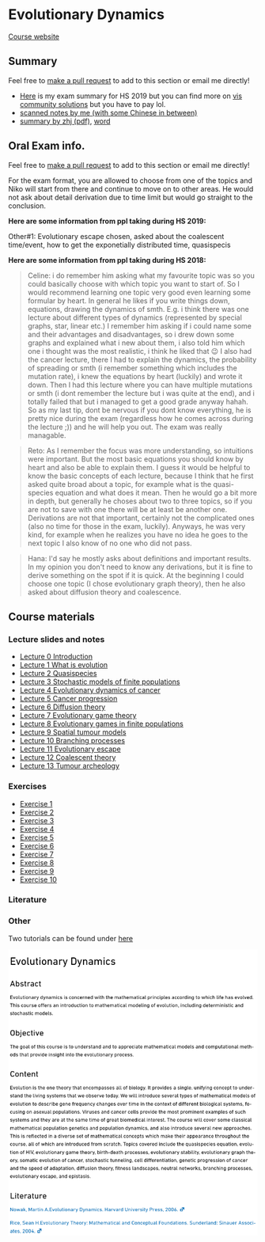 # Evolutionary Dynamics

[Course website](https://bsse.ethz.ch/cbg/teaching/EvoDyn.html)

## Summary

Feel free to [make a pull request](https://stackoverflow.com/questions/14680711/how-to-do-a-github-pull-request) to add to this section or email me directly!

* [Here](exam_transcript.pdf) is my exam summary for HS 2019 but you can find more on [vis community solutions](https://exams.vis.ethz.ch/) but you have to pay lol.
* [scanned notes by me (with some Chinese in between)](notes-evo-dym.pdf)
* [summary by zhj (pdf)](ed-zhj.pdf), [word](ed-zhj.docx)

## Oral Exam info.

Feel free to [make a pull request](https://stackoverflow.com/questions/14680711/how-to-do-a-github-pull-request) to add to this section or email me directly!

For the exam format, you are allowed to choose from one of the topics and Niko will start from there and continue to move on to other areas. He would not ask about detail derivation due to time limit but would go straight to the conclusion.

**Here are some information from ppl taking during HS 2019:**

Other#1:
Evolutionary escape chosen, asked about the coalescent time/event, how to get the exponetially distributed time, quasispecis


**Here are some information from ppl taking during HS 2018:**

> Celine: i do remember him asking what my favourite topic was so you could basically choose with which topic you want to start of. So I would recommend learning one topic very good even learning some formular by heart. In general he likes if you write things down, equations, drawing the dynamics of smth. E.g. i think there was one lecture about different types of dynamics (represented by special graphs, star, linear etc.) I remember him asking if i could name some and their advantages and disadvantages, so i drew down some graphs and explained what i new about them, i also told him which one i thought was the most realistic, i think he liked that :wink: I also had the cancer lecture, there I had to explain the dynamics, the probability of spreading or smth (i remember something which includes the mutation rate), i knew the equations by heart (luckily) and wrote it down. Then I had this lecture where you can have multiple mutations or smth (i dont remember the lecture but i was quite at the end), and i totally failed that but i managed to get a good grade anyway hahah. So as my last tip, dont be nervous if you dont know everything, he is pretty nice during the exam (regardless how he comes across during the lecture ;)) and he will help you out. The exam was really managable.

> Reto: As I remember the focus was more understanding, so intuitions were important. But the most basic equations you should know by heart and also be able to explain them. I guess it would be helpful to know the basic concepts of each lecture, because I think that he first asked quite broad about a topic, for example what is the quasi-species equation and what does it mean. Then he would go a bit more in depth, but generally he choses about two to three topics, so if you are not to save with one there will be at least be another one. Derivations are not that important, certainly not the complicated ones (also no time for those in the exam, luckily). Anyways, he was very kind, for example when he realizes you have no idea he goes to the next topic I also know of no one who did not pass.

> Hana: I'd say he mostly asks about definitions and important results. In my opinion you don't need to know any derivations, but it is fine to derive something on the spot if it is quick.  At the beginning I could choose one topic (I chose evolutionary graph theory), then he also asked about diffusion theory and coalescence.

## Course materials

### Lecture slides and notes

* [Lecture 0 Introduction](Lectures/00.pdf)
* [Lecture 1 What is evolution](Lectures/01.pdf)
* [Lecture 2 Quasispecies](Lectures/02.pdf)
* [Lecture 3 Stochastic models of finite populations](Lectures/03.pdf)
* [Lecture 4 Evolutionary dynamics of cancer](Lectures/04.pdf)
* [Lecture 5 Cancer progression](Lectures/05.pdf)
* [Lecture 6 Diffusion theory](Lectures/06.pdf)
* [Lecture 7 Evolutionary game theory](Lectures/07.pdf)
* [Lecture 8 Evolutionary games in finite populations](Lectures/08.pdf)
* [Lecture 9 Spatial tumour models](Lectures/09.pdf)
* [Lecture 10 Branching processes](Lectures/10.pdf)
* [Lecture 11 Evolutionary escape](Lectures/11.pdf)
* [Lecture 12 Coalescent theory](Lectures/12.pdf)
* [Lecture 13 Tumour archeology](Lectures/13.pdf)

### Exercises

* [Exercise 1](Exercises/Exercises1.pdf)
* [Exercise 2](Exercises/Exercises2.pdf)
* [Exercise 3](Exercises/Exercises3.pdf)
* [Exercise 4](Exercises/Exercises4.pdf)
* [Exercise 5](Exercises/Exercises5.pdf)
* [Exercise 6](Exercises/Exercises6.pdf)
* [Exercise 7](Exercises/Exercises7.pdf)
* [Exercise 8](Exercises/Exercises8.pdf)
* [Exercise 9](Exercises/Exercises9.pdf)
* [Exercise 10](Exercises/Exercises10.pdf)

### Literature

### Other

Two tutorials can be found under [here](https://github.com/wyq977/wyq977.github.io/tree/master/ETH/evolutionary-dynamics/)

![](course-info.png)
